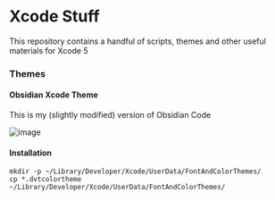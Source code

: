 # Xcode Stuff



This repository contains a handful of scripts, themes and other useful materials for Xcode 5

### Themes

#### Obsidian Xcode Theme 

This is my (slightly modified) version of Obsidian Code

![image](http://s28.postimg.org/z1buiell9/Instructor_Mate_xcworkspace_DDFile_Logger_m.jpg)
#### Installation

```
mkdir -p ~/Library/Developer/Xcode/UserData/FontAndColorThemes/
cp *.dvtcolortheme ~/Library/Developer/Xcode/UserData/FontAndColorThemes/
```
